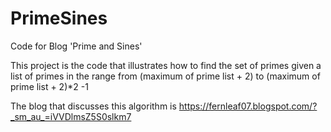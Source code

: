 # PrimeSines
Code for Blog 'Prime and Sines'

This project is the code that illustrates how to find the set of primes given a list of primes in the range from (maximum of prime list + 2) to (maximum of prime list + 2)*2 -1

The blog that discusses this algorithm is https://fernleaf07.blogspot.com/?_sm_au_=iVVDlmsZ5S0slkm7 
